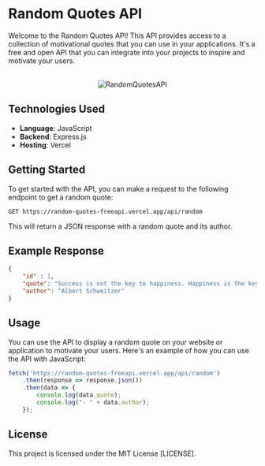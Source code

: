 # Random Quotes API

Welcome to the Random Quotes API! This API provides access to a collection of motivational quotes that you can use in your applications. It's a free and open API that you can integrate into your projects to inspire and motivate your users.
<div align='center'>
  <br>
  <img src="https://github.com/altamsh04/RandomQuotes-API/assets/84860267/e6934f90-1e68-4bce-9eb6-c2569fda5b31" alt="RandomQuotesAPI">
  <br>
</div>

## Technologies Used

- **Language**: JavaScript
- **Backend**: Express.js
- **Hosting**: Vercel

## Getting Started

To get started with the API, you can make a request to the following endpoint to get a random quote:

```
GET https://random-quotes-freeapi.vercel.app/api/random
```

This will return a JSON response with a random quote and its author.

## Example Response

```json
{
    "id" : 1, 
    "quote": "Success is not the key to happiness. Happiness is the key to success. If you love what you are doing, you will be successful.",
    "author": "Albert Schweitzer"
}
```

## Usage

You can use the API to display a random quote on your website or application to motivate your users. Here's an example of how you can use the API with JavaScript:

```javascript
fetch('https://random-quotes-freeapi.vercel.app/api/random')
    .then(response => response.json())
    .then(data => {
        console.log(data.quote);
        console.log("- " + data.author);
    });
```

## License

This project is licensed under the MIT License [LICENSE].
